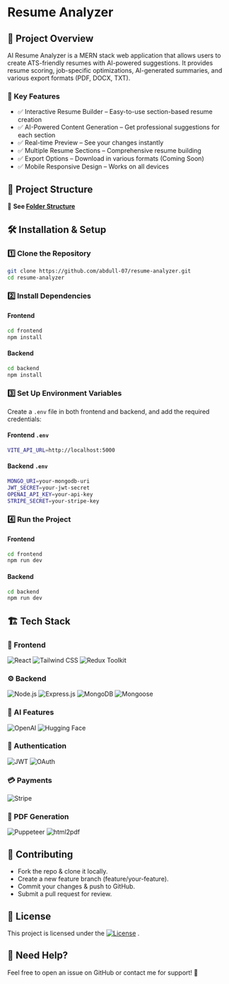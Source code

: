 # Resume Analyzer

## 🚀 Project Overview

AI Resume Analyzer is a MERN stack web application that allows users to create ATS-friendly resumes with AI-powered suggestions. It provides resume scoring, job-specific optimizations, AI-generated summaries, and various export formats (PDF, DOCX, TXT).

### 🔹 Key Features

- ✅ Interactive Resume Builder – Easy-to-use section-based resume creation
- ✅ AI-Powered Content Generation – Get professional suggestions for each section
- ✅ Real-time Preview – See your changes instantly
- ✅ Multiple Resume Sections – Comprehensive resume building
- ✅ Export Options – Download in various formats (Coming Soon)
- ✅ Mobile Responsive Design – Works on all devices

## 📂 Project Structure
🚧 **See [Folder Structure](https://github.com/abdull-07/resume-analyzer/blob/main/FolderStructure)**


## 🛠️ Installation & Setup

### 1️⃣ Clone the Repository
```sh
git clone https://github.com/abdull-07/resume-analyzer.git
cd resume-analyzer
```

### 2️⃣ Install Dependencies
#### Frontend
```sh
cd frontend
npm install
```
#### Backend
```sh 
cd backend
npm install
```

### 3️⃣ Set Up Environment Variables
Create a `.env` file in both frontend and backend, and add the required credentials:
#### Frontend `.env`
```sh 
VITE_API_URL=http://localhost:5000
```
#### Backend `.env`
```sh
MONGO_URI=your-mongodb-uri
JWT_SECRET=your-jwt-secret
OPENAI_API_KEY=your-api-key
STRIPE_SECRET=your-stripe-key
```

### 4️⃣ Run the Project
#### Frontend
```sh 
cd frontend
npm run dev
```
#### Backend
```sh
cd backend
npm run dev
```


## 🏗️ Tech Stack

### 🎨 Frontend  
![React](https://img.shields.io/badge/React-000?logo=react)  ![Tailwind CSS](https://img.shields.io/badge/TailwindCSS-06B6D4?logo=tailwindcss&logoColor=white)  ![Redux Toolkit](https://img.shields.io/badge/Redux%20Toolkit-764ABC?logo=redux&logoColor=white)  

### ⚙️ Backend  
![Node.js](https://img.shields.io/badge/Node.js-43853D?logo=node.js&logoColor=white)  ![Express.js](https://img.shields.io/badge/Express.js-000?logo=express&logoColor=white)  ![MongoDB](https://img.shields.io/badge/MongoDB-47A248?logo=mongodb&logoColor=white)  ![Mongoose](https://img.shields.io/badge/Mongoose-880000?logo=mongoose&logoColor=white)  

### 🤖 AI Features  
![OpenAI](https://img.shields.io/badge/OpenAI-412991?logo=openai&logoColor=white)  ![Hugging Face](https://img.shields.io/badge/Hugging%20Face-FFDE57?logo=huggingface&logoColor=black)  

### 🔐 Authentication  
![JWT](https://img.shields.io/badge/JWT-000?logo=jsonwebtokens&logoColor=white)  ![OAuth](https://img.shields.io/badge/OAuth-0081C9?logo=auth0&logoColor=white)  

### 💳 Payments  
![Stripe](https://img.shields.io/badge/Stripe-008CDD?logo=stripe&logoColor=white)  

### 📄 PDF Generation  
![Puppeteer](https://img.shields.io/badge/Puppeteer-40B5A4?logo=puppeteer&logoColor=white)  ![html2pdf](https://img.shields.io/badge/html2pdf-FF5733?logo=html5&logoColor=white)  


## 🤝 Contributing
- Fork the repo & clone it locally.
- Create a new feature branch (feature/your-feature).
- Commit your changes & push to GitHub.
- Submit a pull request for review.


## 📜 License
This project is licensed under the <a href="https://github.com/abdull-07/resume-analyzer/blob/main/LICENSE" target="_blank" rel="noopener noreferrer">![License](https://img.shields.io/badge/License-Apache_2.0-blue.svg)</a> .

## 🎯 Need Help?
Feel free to open an issue on GitHub or contact me for support! 🚀